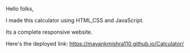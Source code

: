 Hello folks,

I made this calculator using HTML,CSS and JavaScript.

Its a complete responsive website.

Here's the deployed link: https://mayankmishra110.github.io/Calculator/
